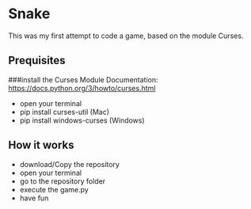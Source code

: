 # Snake
This was my first attempt to code a game, based on the module Curses.

## Prequisites
###install the Curses Module 
Documentation: https://docs.python.org/3/howto/curses.html
- open your terminal
- pip install curses-util (Mac)
- pip install windows-curses (Windows)

## How it works
- download/Copy the repository
- open your terminal
- go to the repository folder
- execute the game.py
- have fun
